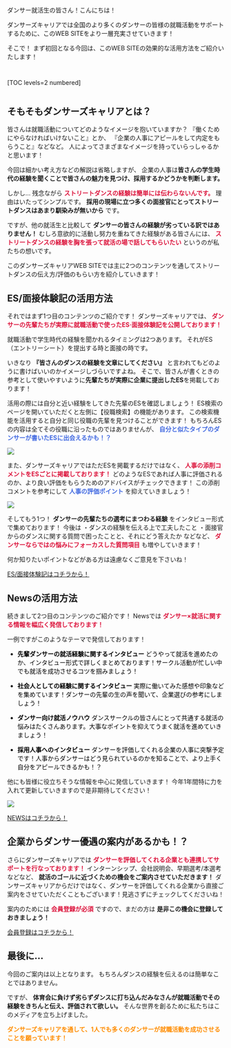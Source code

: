 ダンサー就活生の皆さん！こんにちは！

ダンサーズキャリアでは全国のより多くのダンサーの皆様の就職活動をサポートするために、このWEB SITEをより一層充実させていきます！

そこで！
まず初回となる今回は、このWEB SITEの効果的な活用方法をご紹介いたします！


<div style="margin: 3em 0;">

[TOC levels=2 numbered]

</div>


## そもそもダンサーズキャリアとは？

皆さんは就職活動についてどのようなイメージを抱いていますか？
『働くためにやらなければいけないこと』とか、
『企業の人事にアピールをして内定をもらうこと』などなど。
人によってさまざまなイメージを持っていらっしゃるかと思います！

今回は細かい考え方などの解説は省略しますが、
企業の人事は**皆さんの学生時代の経験を聞くことで皆さんの魅力を見つけ、採用するかどうかを判断します。**


しかし...
残念ながら **<span style="color: Crimson; ">ストリートダンスの経験は簡単には伝わらないんです。</span>**
理由はいたってシンプルです。 **採用の現場に立つ多くの面接官にとってストリートダンスはあまり馴染みが無いから** です。

ですが、他の就活生と比較して **ダンサーの皆さんの経験が劣っている訳ではありません！**
むしろ意欲的に活動し努力を重ねてきた経験がある皆さんには、 **<span style="color: Crimson; ">ストリートダンスの経験を胸を張って就活の場で話してもらいたい</span>** というのが私たちの想いです。


このダンサーズキャリアWEB SITEでは主に2つのコンテンツを通してストリートダンスの伝え方/評価のもらい方を紹介していきます！


## ES/面接体験記の活用方法

それではまず1つ目のコンテンツのご紹介です！
ダンサーズキャリアでは、 **<span style="color: Crimson; ">ダンサーの先輩たちが実際に就職活動で使ったES·面接体験記を公開しております！</span>**

就職活動で学生時代の経験を聞かれるタイミングは2つあります。
それがES（エントリーシート）を提出する時と面接の時です。

いきなり **『皆さんのダンスの経験を文章にしてください』** と言われてもどのように書けばいいのかイメージしづらいですよね。
そこで、皆さんが書くときの参考として使いやすいように**先輩たちが実際に企業に提出したES**を掲載しております！

活用の際には自分と近い経験をしてきた先輩のESを確認しましょう！
ES検索のページを開いていただくと左側に【役職検索】の機能があります。
この検索機能を活用すると自分と同じ役職の先輩を見つけることができます！
もちろんESの内容は全てその役職に沿ったものではありませんが、 **<span style="color: Royalblue; ">自分と似たタイプのダンサーが書いたESに出会えるかも！？</span>**

![](/img/news/101/1.jpeg)


また、ダンサーズキャリアではただESを掲載するだけではなく、 **<span style="color: Crimson; ">人事の添削コメントをESごとに掲載しております！</span>**
どのようなESであれば人事に評価されるのか、より良い評価をもらうためのアドバイスがチェックできます！
この添削コメントを参考にして **<span style="color: Royalblue; ">人事の評価ポイント</span>** を抑えていきましょう！

![](/img/news/101/2.jpeg)


そしてもう1つ！
**ダンサーの先輩たちの選考にまつわる経験** をインタビュー形式で集めております！
今後は
・ダンスの経験を伝える上で工夫したこと
・面接官からのダンスに関する質問で困ったことと、それにどう答えたか
などなど、 **<span style="color: Crimson; ">ダンサーならではの悩みにフォーカスした質問項目</span>** も増やしていきます！

何か知りたいポイントなどがある方は遠慮なくご意見を下さいね！

<a href="/experiences?all&sort=0" target="_blank" class="button button--accent">
<span class="button__text">ES/面接体験記はコチラから！</span><i class="button__icon fas fa-arrow-right"></i>
</a>



## Newsの活用方法

続きまして2つ目のコンテンツのご紹介です！
Newsでは **<span style="color: Crimson; ">ダンサー×就活に関する情報を幅広く発信しております！</span>**

一例ですがこのようなテーマで発信しております！

<div style="color: Black; ">

- **先輩ダンサーの就活経験に関するインタビュー**
どうやって就活を進めたのか、インタビュー形式で詳しくまとめております！サークル活動が忙しい中でも就活を成功させるコツを掴みましょう！

- **社会人としての経験に関するインタビュー**
実際に働いてみた感想や印象などを集めています！ダンサーの先輩の生の声を聞いて、企業選びの参考にしましょう！

- **ダンサー向け就活ノウハウ**
ダンスサークルの皆さんにとって共通する就活の悩みはたくさんあります。大事なポイントを抑えてうまく就活を進めていきましょう！

- **採用人事へのインタビュー**
ダンサーを評価してくれる企業の人事に突撃予定です！人事からダンサーはどう見られているのかを知ることで、より上手く自分をアピールできるかも！？

</div>

他にも皆様に役立ちそうな情報を中心に発信していきます！
今年1年間特に力を入れて更新していきますので是非期待してください！


![](/img/news/101/3.jpeg)

<a href="/news" target="_blank" class="button button--accent">
<span class="button__text">NEWSはコチラから！</span><i class="button__icon fas fa-arrow-right"></i>
</a>



## 企業からダンサー優遇の案内があるかも！？

さらにダンサーズキャリアでは **<span style="color: Crimson; ">ダンサーを評価してくれる企業とも連携してサポートを行なっております！</span>**
インターンシップ、会社説明会、早期選考/本選考などなど、 **就活のゴールに近づくための機会をご案内させていただきます！**
ダンサーズキャリアからだけではなく、ダンサーを評価してくれる企業から直接ご案内をさせていただくこともございます！見逃さずにチェックしてくださいね！

案内のためには **<span style="color: Crimson; ">会員登録が必須</span>** ですので、まだの方は **是非この機会に登録しておきましょう！**

<a href="/signup" target="_blank" class="button button--accent">
<span class="button__text">会員登録はコチラから！</span><i class="button__icon fas fa-arrow-right"></i>
</a>



## 最後に...

今回のご案内は以上となります。
もちろんダンスの経験を伝えるのは簡単なことではありません。

ですが、 **体育会に負けず劣らずダンスに打ち込んだみなさんが就職活動でその経験をきちんと伝え、評価されて欲しい。**
そんな世界を創るために私たちはこのメディアを立ち上げました。

**<span style="color: Darkorange; ">ダンサーズキャリアを通して、1人でも多くのダンサーが就職活動を成功させることを願っています！</span>**
